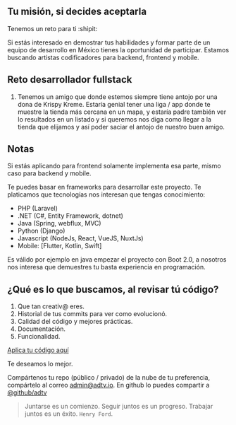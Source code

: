 ## Tu misión, si decides aceptarla
Tenemos un reto para ti :shipit:

Si estás interesado en demostrar tus habilidades y formar parte de un equipo de desarrollo en México tienes la oportunidad de participar. Estamos buscando artistas codificadores para backend, frontend y mobile.

## Reto desarrollador fullstack

1. Tenemos un amigo que donde estemos siempre tiene antojo por una dona de Krispy Kreme. Estaría genial tener una liga / app donde te muestre la tienda más cercana en un mapa, y estaría padre también ver lo resultados en un listado y si queremos nos diga como llegar a la tienda que elijamos y así poder saciar el antojo de nuestro buen amigo.

## Notas

Si estás aplicando para frontend solamente implementa esa parte, mismo caso para backend y mobile.

Te puedes basar en frameworks para desarrollar este proyecto. Te platicamos que tecnologías nos interesan que tengas conocimiento:
- PHP (Laravel)
- .NET (C#, Entity Framework, dotnet)
- Java (Spring, webflux, MVC)
- Python (Django)
- Javascript (NodeJs, React, VueJS, NuxtJs)
- Mobile: [Flutter, Kotlin, Swift]

Es válido por ejemplo en java empezar el proyecto con Boot 2.0, a nosotros nos interesa que demuestres tu basta experiencia en programación.

## ¿Qué es lo que buscamos, al revisar tú código?
1. Que tan creativ@ eres.
2. Historial de tus commits para ver como evolucionó.
3. Calidad del código y mejores prácticas.
4. Documentación.
5. Funcionalidad.

<a href="#" target="_blank" styles="display:inline-block;padding:0.35em 1.2em;border:0.1em solid #FFFFFF; margin:0 0.3em 0.3em 0;border-radius:0.12em;box-sizing: border-box;text-decoration:none;font-family:'Roboto',sans-serif;font-weight:300;color:#FFFFFF;text-align:center;transition: all 0.2s;">
Aplica tu código aquí
</a>

Te deseamos lo mejor.

Compártenos tu repo (público / privado) de la nube de tu preferencia, compártelo al correo admin@adtv.io.
En github lo puedes compartir a [@github/adtv](https://github.com/adtv/)

> Juntarse es un comienzo. Seguir juntos es un progreso. Trabajar juntos es un éxito. `Henry Ford`.

